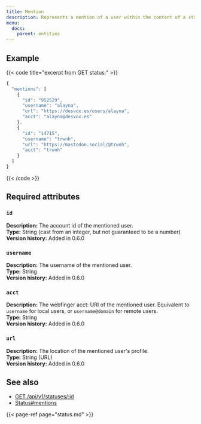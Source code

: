 ```yaml
---
title: Mention
description: Represents a mention of a user within the content of a status.
menu:
  docs:
    parent: entities
---
```


## Example

{{< code title="excerpt from GET status:" >}}
```javascript
{
  "mentions": [
    {
      "id": "952529",
      "username": "alayna",
      "url": "https://desvox.es/users/alayna",
      "acct": "alayna@desvox.es"
    },
    {
      "id": "14715",
      "username": "trwnh",
      "url": "https://mastodon.social/@trwnh",
      "acct": "trwnh"
    }
  ]
}
```
{{< /code >}}

## Required attributes

### `id` <a id="id"></a>

**Description:** The account id of the mentioned user.\
**Type:** String \(cast from an integer, but not guaranteed to be a number\)\
**Version history:** Added in 0.6.0

### `username` <a id="username"></a>

**Description:** The username of the mentioned user.\
**Type:** String\
**Version history:** Added in 0.6.0

### `acct` <a id="acct"></a>

**Description:** The webfinger acct: URI of the mentioned user. Equivalent to `username` for local users, or `username@domain` for remote users.\
**Type:** String\
**Version history:** Added in 0.6.0

### `url` <a id="url"></a>

**Description:** The location of the mentioned user's profile.\
**Type:** String \(URL\)\
**Version history:** Added in 0.6.0

## See also

* [GET /api/v1/statuses/:id](../methods/statuses/#view-specific-status)
* [Status\#mentions](status.md#mentions)

{{< page-ref page="status.md" >}}



